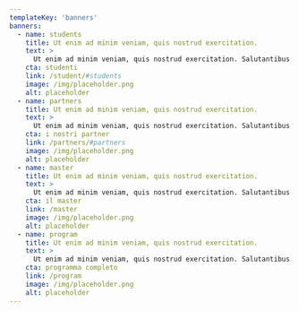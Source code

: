 ```yaml
---
templateKey: 'banners'
banners:
  - name: students
    title: Ut enim ad minim veniam, quis nostrud exercitation.
    text: >
      Ut enim ad minim veniam, quis nostrud exercitation. Salutantibus vitae elit libero, a pharetra augue. Curabitur blandit tempus ardua ridiculus sed magna. Praeterea iter est quasdam res quas ex communi. Quae vero auctorem tractata ab fiducia dicuntur. Nihilne te nocturnum praesidium Palati, nihil urbis vigiliae.
    cta: studenti
    link: /student/#students
    image: /img/placeholder.png
    alt: placeholder
  - name: partners
    title: Ut enim ad minim veniam, quis nostrud exercitation.
    text: >
      Ut enim ad minim veniam, quis nostrud exercitation. Salutantibus vitae elit libero, a pharetra augue. Curabitur blandit tempus ardua ridiculus sed magna. Praeterea iter est quasdam res quas ex communi. Quae vero auctorem tractata ab fiducia dicuntur. Nihilne te nocturnum praesidium Palati, nihil urbis vigiliae.
    cta: i nostri partner
    link: /partners/#partners
    image: /img/placeholder.png
    alt: placeholder
  - name: master
    title: Ut enim ad minim veniam, quis nostrud exercitation.
    text: >
      Ut enim ad minim veniam, quis nostrud exercitation. Salutantibus vitae elit libero, a pharetra augue. Curabitur blandit tempus ardua ridiculus sed magna. Praeterea iter est quasdam res quas ex communi. Quae vero auctorem tractata ab fiducia dicuntur. Nihilne te nocturnum praesidium Palati, nihil urbis vigiliae.
    cta: il master
    link: /master
    image: /img/placeholder.png
    alt: placeholder
  - name: program
    title: Ut enim ad minim veniam, quis nostrud exercitation.
    text: >
      Ut enim ad minim veniam, quis nostrud exercitation. Salutantibus vitae elit libero, a pharetra augue. Curabitur blandit tempus ardua ridiculus sed magna. Praeterea iter est quasdam res quas ex communi. Quae vero auctorem tractata ab fiducia dicuntur. Nihilne te nocturnum praesidium Palati, nihil urbis vigiliae.
    cta: programma completo
    link: /program
    image: /img/placeholder.png
    alt: placeholder
---
```

